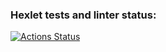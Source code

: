### Hexlet tests and linter status:
[![Actions Status](https://github.com/Hohlyandiya/frontend-project-12/actions/workflows/hexlet-check.yml/badge.svg)](https://github.com/Hohlyandiya/frontend-project-12/actions)